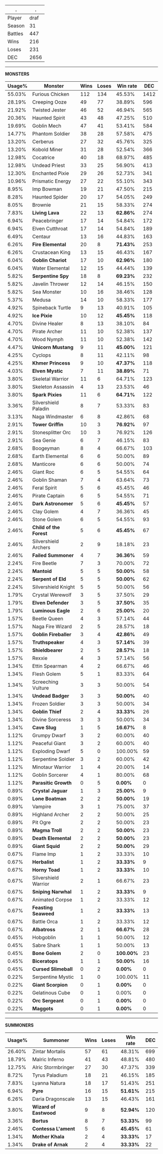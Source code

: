 .|.
|-|-
Player|draf
Season|31
Battles|447
Wins|216
Loses|231
DEC|2656

---
**MONSTERS**

Usage%|Monster|Wins|Loses|Win rate|DEC|
-|-|-|-|-|-|
55.03%|Furious Chicken|112|134|45.53%|1412|
28.19%|Creeping Ooze|49|77|38.89%|596|
21.92%|Twisted Jester|46|52|46.94%|565|
20.36%|Haunted Spirit|43|48|47.25%|510|
19.69%|Goblin Mech|47|41|53.41%|584|
14.77%|Phantom Soldier|38|28|57.58%|475|
13.20%|Cerberus|27|32|45.76%|325|
13.20%|Kobold Miner|31|28|52.54%|366|
12.98%|Cocatrice|40|18|68.97%|485|
12.98%|Undead Priest|33|25|56.90%|413|
12.30%|Enchanted Pixie|29|26|52.73%|341|
10.96%|Prismatic Energy|27|22|55.10%|343|
8.95%|Imp Bowman|19|21|47.50%|215|
8.28%|Haunted Spider|20|17|54.05%|249|
8.05%|Brownie|21|15|58.33%|274|
7.83%|**Living Lava**|22|13|**62.86%**|274|
6.94%|Peacebringer|17|14|54.84%|172|
6.94%|Elven Cutthroat|17|14|54.84%|189|
6.49%|Centaur|13|16|44.83%|163|
6.26%|**Fire Elemental**|20|8|**71.43%**|253|
6.26%|Crustacean King|13|15|46.43%|167|
6.04%|**Goblin Chariot**|17|10|**62.96%**|180|
6.04%|Water Elemental|12|15|44.44%|139|
5.82%|**Serpentine Spy**|18|8|**69.23%**|232|
5.82%|Javelin Thrower|12|14|46.15%|150|
5.82%|Sea Monster|10|16|38.46%|128|
5.37%|Medusa|14|10|58.33%|177|
4.92%|Spineback Turtle|9|13|40.91%|105|
4.92%|**Ice Pixie**|10|12|**45.45%**|118|
4.70%|Divine Healer|8|13|38.10%|84|
4.70%|Pirate Archer|11|10|52.38%|137|
4.70%|Wood Nymph|11|10|52.38%|142|
4.47%|**Unicorn Mustang**|9|11|**45.00%**|121|
4.25%|Cyclops|8|11|42.11%|98|
4.25%|**Khmer Princess**|9|10|**47.37%**|118|
4.03%|**Elven Mystic**|7|11|**38.89%**|71|
3.80%|Skeletal Warrior|11|6|64.71%|123|
3.80%|Skeleton Assassin|4|13|23.53%|46|
3.80%|**Spark Pixies**|11|6|**64.71%**|122|
3.36%|Silvershield Paladin|8|7|53.33%|83|
3.13%|Naga Windmaster|6|8|42.86%|68|
2.91%|**Tower Griffin**|10|3|**76.92%**|97|
2.91%|Stonesplitter Orc|10|3|76.92%|126|
2.91%|Sea Genie|6|7|46.15%|83|
2.68%|Boogeyman|8|4|66.67%|103|
2.68%|Earth Elemental|6|6|50.00%|89|
2.68%|Manticore|6|6|50.00%|74|
2.46%|Giant Roc|6|5|54.55%|64|
2.46%|Goblin Shaman|7|4|63.64%|73|
2.46%|Feral Spirit|5|6|45.45%|46|
2.46%|Pirate Captain|6|5|54.55%|71|
2.46%|**Dark Astronomer**|5|6|**45.45%**|57|
2.46%|Clay Golem|4|7|36.36%|45|
2.46%|Stone Golem|6|5|54.55%|93|
2.46%|**Child of the Forest**|5|6|**45.45%**|67|
2.46%|Silvershield Archers|2|9|18.18%|23|
2.46%|**Failed Summoner**|4|7|**36.36%**|59|
2.24%|Fire Beetle|7|3|70.00%|72|
2.24%|**Mantoid**|5|5|**50.00%**|58|
2.24%|**Serpent of Eld**|5|5|**50.00%**|62|
2.24%|Silvershield Knight|5|5|50.00%|56|
1.79%|Crystal Werewolf|3|5|37.50%|29|
1.79%|**Elven Defender**|3|5|**37.50%**|35|
1.79%|**Luminous Eagle**|2|6|**25.00%**|20|
1.57%|Beetle Queen|4|3|57.14%|44|
1.57%|Naga Fire Wizard|2|5|28.57%|18|
1.57%|**Goblin Fireballer**|3|4|**42.86%**|49|
1.57%|**Truthspeaker**|4|3|**57.14%**|39|
1.57%|**Shieldbearer**|2|5|**28.57%**|18|
1.57%|Rexxie|4|3|57.14%|56|
1.34%|Ettin Spearman|4|2|66.67%|46|
1.34%|Flesh Golem|5|1|83.33%|64|
1.34%|Screeching Vulture|3|3|50.00%|54|
1.34%|**Undead Badger**|3|3|**50.00%**|40|
1.34%|Frozen Soldier|3|3|50.00%|34|
1.34%|**Goblin Thief**|2|4|**33.33%**|26|
1.34%|Divine Sorceress|3|3|50.00%|34|
1.34%|**Cave Slug**|1|5|**16.67%**|8|
1.12%|Grumpy Dwarf|3|2|60.00%|40|
1.12%|Peaceful Giant|3|2|60.00%|40|
1.12%|Exploding Dwarf|5|0|100.00%|59|
1.12%|Serpentine Soldier|3|2|60.00%|42|
1.12%|Minotaur Warrior|1|4|20.00%|14|
1.12%|Goblin Sorcerer|4|1|80.00%|68|
1.12%|**Parasitic Growth**|0|5|**0.00%**|0|
0.89%|**Crystal Jaguar**|1|3|**25.00%**|9|
0.89%|**Lone Boatman**|2|2|**50.00%**|19|
0.89%|Vampire|3|1|75.00%|37|
0.89%|Highland Archer|2|2|50.00%|25|
0.89%|Pit Ogre|2|2|50.00%|23|
0.89%|**Magma Troll**|2|2|**50.00%**|23|
0.89%|**Death Elemental**|2|2|**50.00%**|23|
0.89%|**Giant Squid**|2|2|**50.00%**|29|
0.67%|Flame Imp|1|2|33.33%|10|
0.67%|**Herbalist**|1|2|**33.33%**|9|
0.67%|**Horny Toad**|1|2|**33.33%**|10|
0.67%|Silvershield Warrior|2|1|66.67%|23|
0.67%|**Sniping Narwhal**|1|2|**33.33%**|9|
0.67%|Animated Corpse|1|2|33.33%|12|
0.67%|**Feasting Seaweed**|1|2|**33.33%**|13|
0.67%|Battle Orca|1|2|33.33%|12|
0.67%|**Albatross**|2|1|**66.67%**|28|
0.45%|Hobgoblin|1|1|50.00%|12|
0.45%|Sabre Shark|1|1|50.00%|13|
0.45%|**Bone Golem**|2|0|**100.00%**|23|
0.45%|**Biceratops**|1|1|**50.00%**|16|
0.45%|**Cursed Slimeball**|0|2|**0.00%**|0|
0.22%|Serpentine Mystic|1|0|100.00%|11|
0.22%|**Giant Scorpion**|0|1|**0.00%**|0|
0.22%|Gelatinous Cube|0|1|0.00%|0|
0.22%|**Orc Sergeant**|0|1|**0.00%**|0|
0.22%|**Maggots**|0|1|**0.00%**|0|

---
**SUMMONERS**

Usage%|Summoner|Wins|Loses|Win rate|DEC|
-|-|-|-|-|-|
26.40%|Zintar Mortalis|57|61|48.31%|699|
18.79%|Malric Inferno|41|43|48.81%|480|
12.75%|Alric Stormbringer|27|30|47.37%|339|
8.72%|Tyrus Paladium|18|21|46.15%|185|
7.83%|Lyanna Natura|18|17|51.43%|251|
6.94%|**Pyre**|16|15|**51.61%**|215|
6.26%|Daria Dragonscale|13|15|46.43%|161|
3.80%|**Wizard of Eastwood**|9|8|**52.94%**|120|
3.36%|**Bortus**|8|7|**53.33%**|99|
2.46%|**Contessa L'ament**|5|6|**45.45%**|61|
1.34%|**Mother Khala**|2|4|**33.33%**|17|
1.34%|**Drake of Arnak**|2|4|**33.33%**|22|
